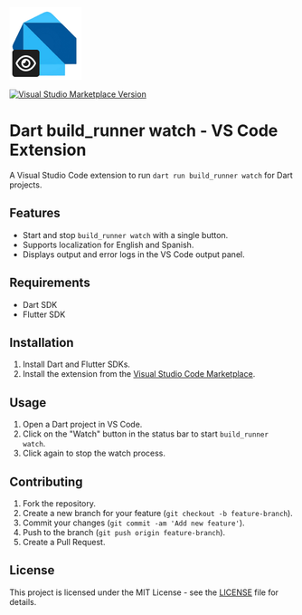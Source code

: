 ![Dart build_runner watch Icon](icon.png)

[![Visual Studio Marketplace Version](https://img.shields.io/visual-studio-marketplace/v/ChargerDevs.dart-build-runner-watch.svg?label=VS%20Code%20Marketplace&logo=visual-studio-code)](https://marketplace.visualstudio.com/items?itemName=ChargerDevs.dart-build-runner-watch)

# Dart build_runner watch - VS Code Extension

A Visual Studio Code extension to run `dart run build_runner watch` for Dart projects.

## Features

- Start and stop `build_runner watch` with a single button.
- Supports localization for English and Spanish.
- Displays output and error logs in the VS Code output panel.

## Requirements

- Dart SDK
- Flutter SDK

## Installation

1. Install Dart and Flutter SDKs.
2. Install the extension from the [Visual Studio Code Marketplace](https://marketplace.visualstudio.com/items?itemName=ChargerDevs.dart-build-runner-watch).

## Usage

1. Open a Dart project in VS Code.
2. Click on the "Watch" button in the status bar to start `build_runner watch`.
3. Click again to stop the watch process.

## Contributing

1. Fork the repository.
2. Create a new branch for your feature (`git checkout -b feature-branch`).
3. Commit your changes (`git commit -am 'Add new feature'`).
4. Push to the branch (`git push origin feature-branch`).
5. Create a Pull Request.

## License

This project is licensed under the MIT License - see the [LICENSE](LICENSE) file for details.
